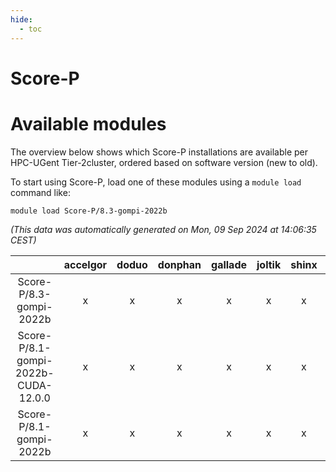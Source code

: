 ```yaml
---
hide:
  - toc
---
```


Score-P
=======

# Available modules


The overview below shows which Score-P installations are available per HPC-UGent Tier-2cluster, ordered based on software version (new to old).

To start using Score-P, load one of these modules using a `module load` command like:

```shell
module load Score-P/8.3-gompi-2022b
```

*(This data was automatically generated on Mon, 09 Sep 2024 at 14:06:35 CEST)*  

| |accelgor|doduo|donphan|gallade|joltik|shinx|skitty|
| :---: | :---: | :---: | :---: | :---: | :---: | :---: | :---: |
|Score-P/8.3-gompi-2022b|x|x|x|x|x|x|x|
|Score-P/8.1-gompi-2022b-CUDA-12.0.0|x|x|x|x|x|x|x|
|Score-P/8.1-gompi-2022b|x|x|x|x|x|x|x|

